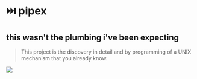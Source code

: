 # :next_track_button: pipex

## this wasn't the plumbing i've been expecting

> This project is the discovery in detail and by programming of a UNIX
mechanism that you already know.

![](https://badge42.vercel.app/api/v2/cl1pqrsvk005409ml9e9fk7av/project/2270822)
